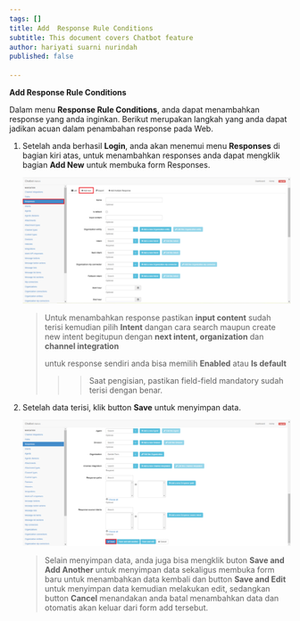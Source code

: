 ```yaml
---
tags: []
title: Add  Response Rule Conditions
subtitle: This document covers Chatbot feature
author: hariyati suarni nurindah
published: false

---
```

**Add  Response Rule Conditions**

Dalam menu **Response Rule Conditions**, anda dapat menambahkan response yang anda inginkan. Berikut merupakan langkah yang anda dapat jadikan acuan dalam penambahan response pada Web.

1. Setelah anda berhasil **Login**, anda akan menemui menu **Responses** di bagian kiri atas, untuk menambahkan responses anda dapat mengklik bagian **Add New** untuk membuka form Responses.

   ![](/uploads/response2.PNG)

   > Untuk menambahkan response pastikan **input content** sudah terisi kemudian pilih **Intent** dangan cara search maupun create new intent begitupun dengan **next intent, organization** dan **channel integration**
   >
   > untuk response sendiri anda bisa memilih **Enabled** atau **Is default**
   >
   > > > Saat pengisian, pastikan field-field mandatory sudah terisi dengan benar.
2. Setelah data terisi, klik button **Save** untuk menyimpan data.

   ![](/uploads/response3.PNG)

   > Selain menyimpan data, anda juga bisa mengklik buton **Save and Add Another** untuk menyimpan data sekaligus membuka form baru untuk menambahkan data kembali dan button **Save and Edit** untuk menyimpan data kemudian melakukan edit, sedangkan button **Cancel** menandakan anda batal menambahkan data dan otomatis akan keluar dari form add tersebut.